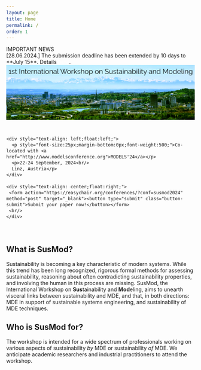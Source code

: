 ```yaml
---
layout: page
title: Home
permalink: /
order: 1
---
```


<div class="important">
    <div class="announcement-type">
        IMPORTANT NEWS
    </div>
    <div class="announcement-content">
        [28.06.2024.] The submission deadline has been extended by 10 days to **July 15**. Details <a href="/dates" style="color:white;text-decoration:underline;">here</a>.
    </div>
    <div class="announcement-date">
    </div>
</div>

<div>
 <img src="/assets/susmod-header.png" alt="SusMod" class="center"><br/>
</div>

<div style="overflow: hidden;padding: 25px 25px 25px 0;">

	<div style="text-align: left;float:left;">
	  <p style="font-size:25px;margin-bottom:0px;font-weight:500;">Co-located with <a href="http://www.modelsconference.org">MODELS'24</a></p>
	  <p>22-24 September, 2024<br/>
	  Linz, Austria</p>
	</div>

	<div style="text-align: center;float:right;">
	 <form action="https://easychair.org/conferences/?conf=susmod2024" method="post" target="_blank"><button type="submit" class="button-submit">Submit your paper now!</button></form>
	 <br/>
	</div>

</div>

## What is SusMod?

Sustainability is becoming a key characteristic of modern systems. While this trend has been long recognized, rigorous formal methods for assessing sustainability, reasoning about often contradicting sustainability properties, and involving the human in this process are missing.
SusMod, the International Workshop on <b>Sus</b>tainability and <b>Mod</b>eling, aims to unearth visceral links between sustainability and MDE, and that, in both directions: MDE in support of sustainable systems engineering, and sustainability of MDE techniques.

## Who is SusMod for?

The workshop is intended for a wide spectrum of professionals working on various aspects of sustainability <i>by</i> MDE or sustainability <i>of</i> MDE.
We anticipate academic researchers and industrial practitioners to attend the workshop.
